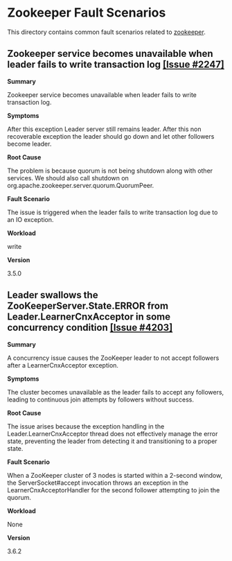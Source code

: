 # Zookeeper Fault Scenarios

This directory contains common fault scenarios related to [zookeeper](https://github.com/apache/zookeeper).


## Zookeeper service becomes unavailable when leader fails to write transaction log [[Issue #2247]](https://issues.apache.org/jira/browse/ZOOKEEPER-2247)

**Summary**

Zookeeper service becomes unavailable when leader fails to write transaction log. 

**Symptoms**

After this exception Leader server still remains leader. After this non recoverable exception the leader should go down and let other followers become leader.

**Root Cause**

The problem is because quorum is not being shutdown along with other services. We should also call shutdown on org.apache.zookeeper.server.quorum.QuorumPeer.

**Fault Scenario**

The issue is triggered when the leader fails to write transaction log due to an IO exception. 

**Workload**

write


**Version**

3.5.0



## Leader swallows the ZooKeeperServer.State.ERROR from Leader.LearnerCnxAcceptor in some concurrency condition [[Issue #4203]](https://issues.apache.org/jira/browse/ZOOKEEPER-4203)

**Summary**

A concurrency issue causes the ZooKeeper leader to not accept followers after a LearnerCnxAcceptor exception.

**Symptoms**

The cluster becomes unavailable as the leader fails to accept any followers, leading to continuous join attempts by followers without success.

**Root Cause**

The issue arises because the exception handling in the Leader.LearnerCnxAcceptor thread does not effectively manage the error state, preventing the leader from detecting it and transitioning to a proper state.

**Fault Scenario**

When a ZooKeeper cluster of 3 nodes is started within a 2-second window, the ServerSocket#accept invocation throws an exception in the LearnerCnxAcceptorHandler for the second follower attempting to join the quorum. 


**Workload**

None


**Version**

3.6.2